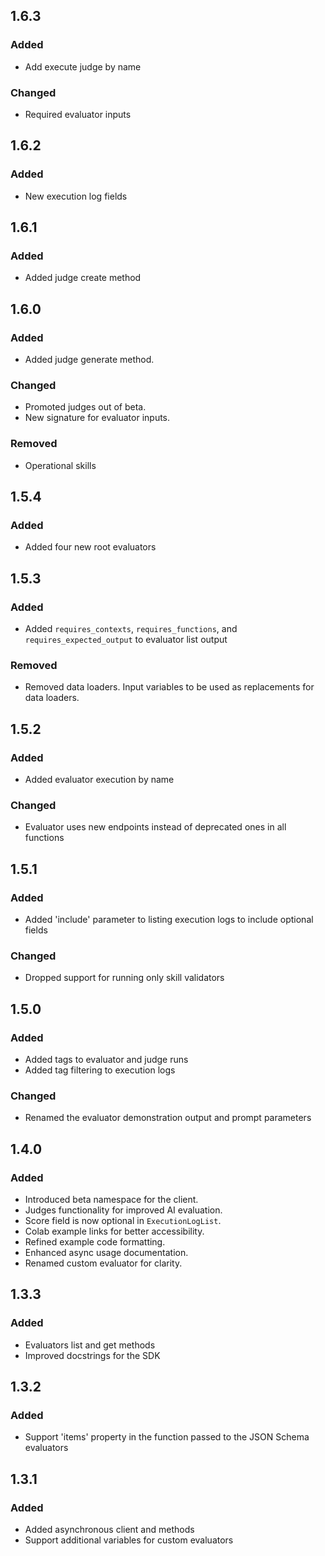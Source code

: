 ## 1.6.3

### Added

- Add execute judge by name

### Changed

- Required evaluator inputs

## 1.6.2

### Added

- New execution log fields

## 1.6.1

### Added

- Added judge create method

## 1.6.0

### Added

- Added judge generate method.

### Changed

- Promoted judges out of beta.
- New signature for evaluator inputs.

### Removed

- Operational skills

## 1.5.4

### Added

- Added four new root evaluators


## 1.5.3

### Added

- Added `requires_contexts`, `requires_functions`, and `requires_expected_output` to evaluator list output

### Removed

- Removed data loaders. Input variables to be used as replacements for data loaders.

## 1.5.2

### Added

- Added evaluator execution by name

### Changed

- Evaluator uses new endpoints instead of deprecated ones in all functions

## 1.5.1

### Added

- Added 'include' parameter to listing execution logs to include optional fields

### Changed

- Dropped support for running only skill validators

## 1.5.0

### Added

- Added tags to evaluator and judge runs
- Added tag filtering to execution logs

### Changed

- Renamed the evaluator demonstration output and prompt parameters

## 1.4.0  

### Added
  - Introduced beta namespace for the client.  
  - Judges functionality for improved AI evaluation.  
  - Score field is now optional in `ExecutionLogList`.  
  - Colab example links for better accessibility.  
  - Refined example code formatting.  
  - Enhanced async usage documentation.  
  - Renamed custom evaluator for clarity.  



## 1.3.3

### Added

- Evaluators list and get methods
- Improved docstrings for the SDK

## 1.3.2

### Added

- Support 'items' property in the function passed to the JSON Schema evaluators

## 1.3.1

### Added

- Added asynchronous client and methods
- Support additional variables for custom evaluators
